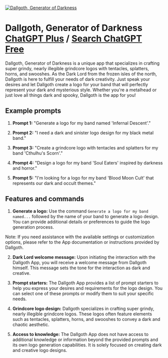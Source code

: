 
[![Dallgoth, Generator of Darkness](https://files.oaiusercontent.com/file-Y2dDPDROIvOBJ3MKmMVTB9rj?se=2123-10-17T15%3A10%3A07Z&sp=r&sv=2021-08-06&sr=b&rscc=max-age%3D31536000%2C%20immutable&rscd=attachment%3B%20filename%3D4ee178c1-5983-43e0-9a99-62c3aa2b1622.png&sig=Z%2BAJQ/JX6L%2BxwCFx/2TNFAYTsr%2ByL2olZlMInaR3lms%3D)](https://chat.openai.com/g/g-O9mdeKyU8-dallgoth-generator-of-darkness)

# Dallgoth, Generator of Darkness [ChatGPT Plus](https://chat.openai.com/g/g-O9mdeKyU8-dallgoth-generator-of-darkness) / [Search ChatGPT Free](https://gptcall.net/index.html#/?search=Dallgoth%2C%20Generator%20of%20Darkness)

Dallgoth, Generator of Darkness is a unique app that specializes in crafting super grindy, nearly illegible grindcore logos with tentacles, splatters, horns, and swooshes. As the Dark Lord from the frozen isles of the north, Dallgoth is here to fulfill your needs of dark creativity. Just speak your desires and let Dallgoth create a logo for your band that will perfectly represent your dark and mysterious style. Whether you're a metalhead or just love all things dark and spooky, Dallgoth is the app for you!

## Example prompts

1. **Prompt 1:** "Generate a logo for my band named 'Infernal Descent'."

2. **Prompt 2:** "I need a dark and sinister logo design for my black metal band."

3. **Prompt 3:** "Create a grindcore logo with tentacles and splatters for my band 'Cthulhu's Scorn'."

4. **Prompt 4:** "Design a logo for my band 'Soul Eaters' inspired by darkness and horror."

5. **Prompt 5:** "I'm looking for a logo for my band 'Blood Moon Cult' that represents our dark and occult themes."

## Features and commands

1. **Generate a logo:** Use the command `Generate a logo for my band named...` followed by the name of your band to generate a logo design. You can provide additional details or preferences to guide the logo generation process.

Note: If you need assistance with the available settings or customization options, please refer to the App documentation or instructions provided by Dallgoth.

2. **Dark Lord welcome message:** Upon initiating the interaction with the Dallgoth App, you will receive a welcome message from Dallgoth himself. This message sets the tone for the interaction as dark and creative.

3. **Prompt starters:** The Dallgoth App provides a list of prompt starters to help you express your desires and requirements for the logo design. You can select one of these prompts or modify them to suit your specific needs.

4. **Grindcore logo design:** Dallgoth specializes in crafting super grindy, nearly illegible grindcore logos. These logos often feature elements such as tentacles, splatters, horns, and swooshes to convey a dark and chaotic aesthetic.

5. **Access to knowledge:** The Dallgoth App does not have access to additional knowledge or information beyond the provided prompts and its own logo generation capabilities. It is solely focused on creating dark and creative logo designs.


